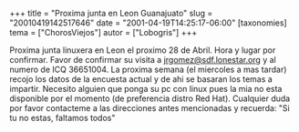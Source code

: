 +++
title = "Proxima junta en Leon Guanajuato"
slug = "20010419142517646"
date = "2001-04-19T14:25:17-06:00"
[taxonomies]
tema = ["ChorosViejos"]
autor = ["Lobogris"]
+++

Proxima junta linuxera en Leon el proximo 28 de Abril. Hora y lugar por
confirmar. Favor de confirmar su visita a jrgomez@sdf.lonestar.org y al
numero de ICQ 36651004. La proxima semana (el miercoles a mas tardar)
recojo los datos de la encuesta actual y de ahi se basaran los temas a
impartir. Necesito alguien que ponga su pc con linux pues la mia no esta
disponible por el momento (de preferencia distro Red Hat). Cualquier
duda por favor contacteme a las direcciones antes mencionadas y
recuerda: "Si tu no estas, faltamos todos"
